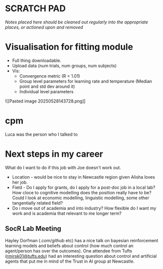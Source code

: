 # SCRATCH PAD

_Notes placed here should be cleaned out regularly into the appropriate places, or actioned upon and removed_


# Visualisation for fitting module

- Full thing downloadable.
- Upload data (num trials, num groups, num subjects)
- Vis:
    - Convergence metric (R < 1.01)
    - Group level parameters for learning rate and temperature (Median point and std dev around it)
    - Individual level parameters

![[Pasted image 20250528143728.png]]


# cpm

Luca was the person who I talked to


# Next steps in my career

What do I want to do if this job with Joe doesn't work out.

- Location - would be nice to stay in Newcastle region given Alisha loves her job.
- Field - Do I apply for grants, do I apply for a post-doc job in a local lab? How cloce to cognitive modelling does the position really have to be? Could I look at economic modelling, linguistic modelling, some other tangentially related field?
- Do i move out of academia and into industry? How flexible do I want my work and is academia that relevant to me longer term?

## SocR Lab Meeting

Hayley Dorfman (.com/github etc) has a nice talk on bayesian reinforcement learning models and beliefs about control (how much control an agent/person has over the outcomes). One attendee from Tufts (rmirsk01@tufts.edu) had an interesting question about control and artificial agents that put me in mind of the Trust in AI group at Newcastle.